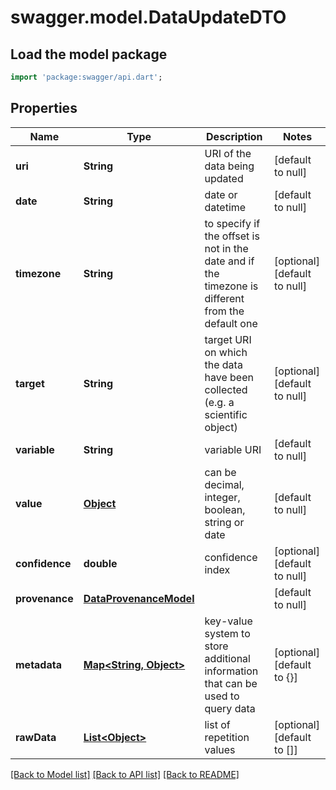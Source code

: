# swagger.model.DataUpdateDTO

## Load the model package
```dart
import 'package:swagger/api.dart';
```

## Properties
Name | Type | Description | Notes
------------ | ------------- | ------------- | -------------
**uri** | **String** | URI of the data being updated | [default to null]
**date** | **String** | date or datetime | [default to null]
**timezone** | **String** | to specify if the offset is not in the date and if the timezone is different from the default one | [optional] [default to null]
**target** | **String** | target URI on which the data have been collected (e.g. a scientific object) | [optional] [default to null]
**variable** | **String** | variable URI | [default to null]
**value** | [**Object**](Object.md) | can be decimal, integer, boolean, string or date | [default to null]
**confidence** | **double** | confidence index | [optional] [default to null]
**provenance** | [**DataProvenanceModel**](DataProvenanceModel.md) |  | [default to null]
**metadata** | [**Map&lt;String, Object&gt;**](Object.md) | key-value system to store additional information that can be used to query data | [optional] [default to {}]
**rawData** | [**List&lt;Object&gt;**](Object.md) | list of repetition values | [optional] [default to []]

[[Back to Model list]](../README.md#documentation-for-models) [[Back to API list]](../README.md#documentation-for-api-endpoints) [[Back to README]](../README.md)


